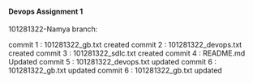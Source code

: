 #### Devops Assignment 1

101281322-Namya branch:

commit 1 : 101281322_gb.txt created
commit 2 : 101281322_devops.txt created
commit 3 : 101281322_sdlc.txt created
commit 4 : README.md Updated
commit 5 : 101281322_devops.txt updated
commit 6 : 101281322_gb.txt updated
commit 6 : 101281322_gb.txt updated
